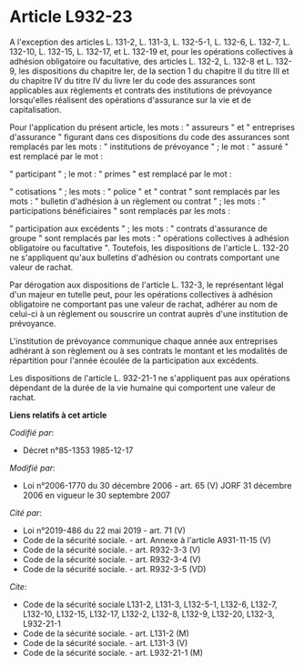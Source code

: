 # Article L932-23

A l'exception des articles L. 131-2, L. 131-3, L. 132-5-1, L. 132-6, L. 132-7, L. 132-10, L. 132-15, L. 132-17, et L. 132-19
et, pour les opérations collectives à adhésion obligatoire ou facultative, des articles L. 132-2, L. 132-8 et L. 132-9, les
dispositions du chapitre Ier, de la section 1 du chapitre II du titre III et du chapitre IV du titre IV du livre Ier du code
des assurances sont applicables aux règlements et contrats des institutions de prévoyance lorsqu'elles réalisent des
opérations d'assurance sur la vie et de capitalisation. 

Pour l'application du présent article, les mots : " assureurs " et " entreprises d'assurance " figurant dans ces dispositions
du code des assurances sont remplacés par les mots : " institutions de prévoyance " ; le mot : " assuré " est remplacé par le
mot : 

" participant " ; le mot : " primes " est remplacé par le mot : 

" cotisations " ; les mots : " police " et " contrat " sont remplacés par les mots : " bulletin d'adhésion à un règlement ou
contrat " ; les mots : " participations bénéficiaires " sont remplacés par les mots : 

" participation aux excédents " ; les mots : " contrats d'assurance de groupe " sont remplacés par les mots : " opérations
collectives à adhésion obligatoire ou facultative ". Toutefois, les dispositions de l'article L. 132-20 ne s'appliquent
qu'aux bulletins d'adhésion ou contrats comportant une valeur de rachat. 

Par dérogation aux dispositions de l'article L. 132-3, le représentant légal d'un majeur en tutelle peut, pour les opérations
collectives à adhésion obligatoire ne comportant pas une valeur de rachat, adhérer au nom de celui-ci à un règlement ou
souscrire un contrat auprès d'une institution de prévoyance. 

L'institution de prévoyance communique chaque année aux entreprises adhérant à son règlement ou à ses contrats le montant et
les modalités de répartition pour l'année écoulée de la participation aux excédents. 

Les dispositions de l'article L. 932-21-1 ne s'appliquent pas aux opérations dépendant de la durée de la vie humaine qui
comportent une valeur de rachat.

**Liens relatifs à cet article**

_Codifié par_:

  - Décret n°85-1353 1985-12-17

_Modifié par_:

  - Loi n°2006-1770 du 30 décembre 2006 - art. 65 (V) JORF 31 décembre 2006 en vigueur le 30 septembre 2007

_Cité par_:

  - Loi n°2019-486 du 22 mai 2019 - art. 71 (V)
  - Code de la sécurité sociale. - art. Annexe à l'article A931-11-15 (V)
  - Code de la sécurité sociale. - art. R932-3-3 (V)
  - Code de la sécurité sociale. - art. R932-3-4 (V)
  - Code de la sécurité sociale. - art. R932-3-5 (VD)

_Cite_:

  - Code de la sécurité sociale L131-2, L131-3, L132-5-1, L132-6, L132-7, L132-10, L132-15, L132-17, L132-2, L132-8, L132-9, L132-20, L132-3, L932-21-1
  - Code de la sécurité sociale. - art. L131-2 (M)
  - Code de la sécurité sociale. - art. L131-3 (V)
  - Code de la sécurité sociale. - art. L932-21-1 (M)
